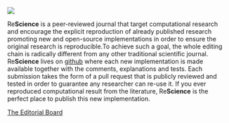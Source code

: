![](https://raw.githubusercontent.com/wiki/ReScience/ReScience/_static/ReScience-banner.png)

Re**Science** is a peer-reviewed journal that target computational research and
encourage the explicit reproduction of already published research promoting new
and open-source implementations in order to ensure the original research is
reproducible.To achieve such a goal, the whole editing chain is radically
different from any other traditional scientific journal. Re**Science** lives on
[github](https://github.com/ReScience/ReScience/wiki) where each new
implementation is made available together with the comments, explanations and
tests. Each submission takes the form of a pull request that is publicly
reviewed and tested in order to guarantee any researcher can re-use it. If you
ever reproduced computational result from the literature, Re**Science** is the
perfect place to publish this new implementation.

[The Editorial Board](https://github.com/ReScience/ReScience/wiki/Editorial-Board)

